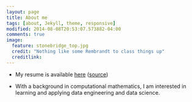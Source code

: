 ```yaml
---
layout: page
title: About me
tags: [about, Jekyll, theme, responsive]
modified: 2014-08-08T20:53:07.573882-04:00
comments: true
image:
  feature: stonebridge_top.jpg
  credit: "Nothing like some Rembrandt to class things up"
  creditlink:
---
```


- My resume is available [here](https://github.com/gy8/resume/raw/master/yang_resume.pdf)
([source](https://github.com/gy8/resume))

- With a background in computational mathematics, I am interested in learning and applying
data engineering and data science.


